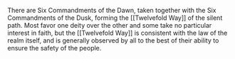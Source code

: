 There are Six Commandments of the Dawn, taken together with the Six Commandments of the Dusk, forming the [[Twelvefold Way]] of the silent path. Most favor one deity over the other and some take no particular interest in faith, but the [[Twelvefold Way]] is consistent with the law of the realm itself, and is generally observed by all to the best of their ability to ensure the safety of the people.